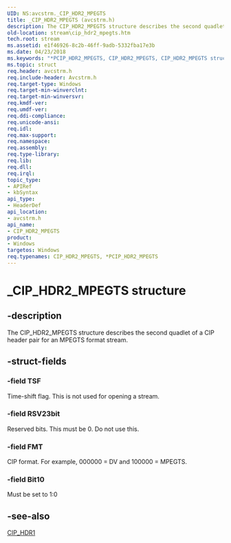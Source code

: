```yaml
---
UID: NS:avcstrm._CIP_HDR2_MPEGTS
title: _CIP_HDR2_MPEGTS (avcstrm.h)
description: The CIP_HDR2_MPEGTS structure describes the second quadlet of a CIP header pair for an MPEGTS format stream.
old-location: stream\cip_hdr2_mpegts.htm
tech.root: stream
ms.assetid: e1f46926-8c2b-46ff-9adb-5332fba17e3b
ms.date: 04/23/2018
ms.keywords: "*PCIP_HDR2_MPEGTS, CIP_HDR2_MPEGTS, CIP_HDR2_MPEGTS structure [Streaming Media Devices], PCIP_HDR2_MPEGTS, PCIP_HDR2_MPEGTS structure pointer [Streaming Media Devices], _CIP_HDR2_MPEGTS, avcsref_80577192-cbb5-401a-a840-5970841111ab.xml, avcstrm/CIP_HDR2_MPEGTS, avcstrm/PCIP_HDR2_MPEGTS, stream.cip_hdr2_mpegts"
ms.topic: struct
req.header: avcstrm.h
req.include-header: Avcstrm.h
req.target-type: Windows
req.target-min-winverclnt: 
req.target-min-winversvr: 
req.kmdf-ver: 
req.umdf-ver: 
req.ddi-compliance: 
req.unicode-ansi: 
req.idl: 
req.max-support: 
req.namespace: 
req.assembly: 
req.type-library: 
req.lib: 
req.dll: 
req.irql: 
topic_type:
- APIRef
- kbSyntax
api_type:
- HeaderDef
api_location:
- avcstrm.h
api_name:
- CIP_HDR2_MPEGTS
product:
- Windows
targetos: Windows
req.typenames: CIP_HDR2_MPEGTS, *PCIP_HDR2_MPEGTS
---
```


# _CIP_HDR2_MPEGTS structure


## -description


The CIP_HDR2_MPEGTS structure describes the second quadlet of a CIP header pair for an MPEGTS format stream.


## -struct-fields




### -field TSF

Time-shift flag. This is not used for opening a stream.


### -field RSV23bit

Reserved bits. This must be 0. Do not use this.


### -field FMT

CIP format. For example, 000000 = DV and 100000 = MPEGTS.


### -field Bit10

Must be set to 1:0


## -see-also




<a href="https://docs.microsoft.com/windows-hardware/drivers/ddi/content/avcstrm/ns-avcstrm-_cip_hdr1">CIP_HDR1</a>
 

 

